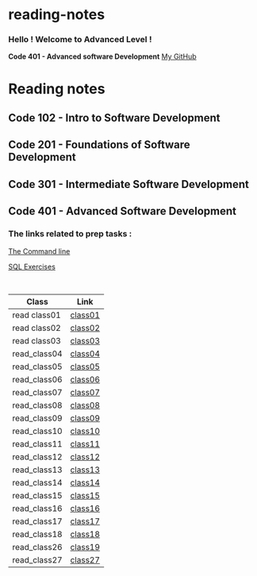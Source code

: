 # reading-notes

### Hello ! Welcome to Advanced Level !
**Code 401 - Advanced software Development**
[My GitHub](https://github.com/Raghdsmadi)
<h1>Reading notes</h1>

<h2> Code 102 - Intro to Software Development </h2>
<h2> Code 201 - Foundations of Software Development </h2>
<h2> Code 301 - Intermediate Software Development </h2>
<h2> Code 401 - Advanced Software Development </h2>

### The links related to prep tasks :

[The Command line](./commandLine.md) <br>

[SQL Exercises](./SQL-exercises.md) <br>

<br>


 
 | **Class**    | **Link**    |
|--------------|-------------|
| read class01 | [class01](https://github.com/Raghdsmadi/reading-notes/tree/main/class01) 
| read class02 | [class02](https://github.com/Raghdsmadi/reading-notes/tree/main/class02)
| read class03 |[class03](./class03)
| read_class04 | [class04](./class04)
| read_class05 | [class05](./class05)
| read_class06 | [class06](./class06)
| read_class07 | [class07](./class07)
| read_class08 | [class08](./class08)
| read_class09 | [class09](./class09)
| read_class10 | [class10](./class10)
| read_class11 | [class11](./class11)
| read_class12 | [class12](./class12)
| read_class13 | [class13](./class13)
| read_class14 | [class14](./class14)
| read_class15 | [class15](./class15)
| read_class16 | [class16](./class16)
| read_class17 | [class17](./class17)
| read_class18 | [class18](./class18)
| read_class26 | [class19](./class19)
| read_class27 | [class27](./class27)
